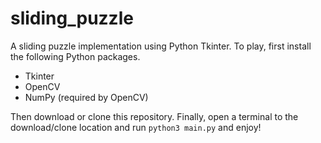 # sliding_puzzle
A sliding puzzle implementation using Python Tkinter. To play, first install the following Python packages.
* Tkinter
* OpenCV
* NumPy (required by OpenCV)

Then download or clone this repository. Finally, open a terminal to the download/clone location and run `python3 main.py` and enjoy!
